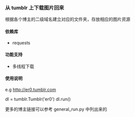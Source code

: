 ### 从 tumblr 上下载图片回来
根据各个博主的二级域名建立对应的文件夹，存放相应的图片资源

#### 依赖库
- requests

#### 功能支持
- 多线程下载

#### 使用说明
e.g http://er0.tumblr.com

dl = tumblr.Tumblr('er0')
dl.run()

更多的博主链接可以参考 general_run.py 中列出来的
